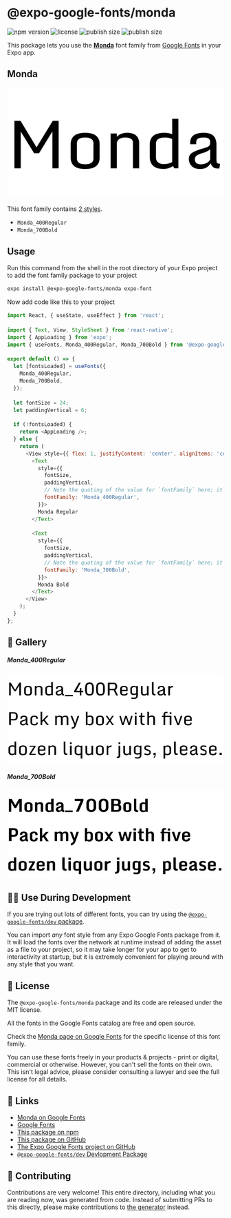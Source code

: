 # @expo-google-fonts/monda

![npm version](https://flat.badgen.net/npm/v/@expo-google-fonts/monda)
![license](https://flat.badgen.net/github/license/expo/google-fonts)
![publish size](https://flat.badgen.net/packagephobia/install/@expo-google-fonts/monda)
![publish size](https://flat.badgen.net/packagephobia/publish/@expo-google-fonts/monda)

This package lets you use the [**Monda**](https://fonts.google.com/specimen/Monda) font family from [Google Fonts](https://fonts.google.com/) in your Expo app.

## Monda

![Monda](./font-family.png)

This font family contains [2 styles](#-gallery).

- `Monda_400Regular`
- `Monda_700Bold`

## Usage

Run this command from the shell in the root directory of your Expo project to add the font family package to your project
```sh
expo install @expo-google-fonts/monda expo-font
```

Now add code like this to your project
```js
import React, { useState, useEffect } from 'react';

import { Text, View, StyleSheet } from 'react-native';
import { AppLoading } from 'expo';
import { useFonts, Monda_400Regular, Monda_700Bold } from '@expo-google-fonts/monda';

export default () => {
  let [fontsLoaded] = useFonts({
    Monda_400Regular,
    Monda_700Bold,
  });

  let fontSize = 24;
  let paddingVertical = 6;

  if (!fontsLoaded) {
    return <AppLoading />;
  } else {
    return (
      <View style={{ flex: 1, justifyContent: 'center', alignItems: 'center' }}>
        <Text
          style={{
            fontSize,
            paddingVertical,
            // Note the quoting of the value for `fontFamily` here; it expects a string!
            fontFamily: 'Monda_400Regular',
          }}>
          Monda Regular
        </Text>

        <Text
          style={{
            fontSize,
            paddingVertical,
            // Note the quoting of the value for `fontFamily` here; it expects a string!
            fontFamily: 'Monda_700Bold',
          }}>
          Monda Bold
        </Text>
      </View>
    );
  }
};

```

## 🔡 Gallery

##### Monda_400Regular
![Monda_400Regular](./Monda_400Regular.ttf.png)

##### Monda_700Bold
![Monda_700Bold](./Monda_700Bold.ttf.png)


## 👩‍💻 Use During Development

If you are trying out lots of different fonts, you can try using the [`@expo-google-fonts/dev` package](https://github.com/expo/google-fonts/tree/master/font-packages/dev#readme).

You can import *any* font style from any Expo Google Fonts package from it. It will load the fonts
over the network at runtime instead of adding the asset as a file to your project, so it may take longer
for your app to get to interactivity at startup, but it is extremely convenient
for playing around with any style that you want.

## 📖 License

The `@expo-google-fonts/monda` package and its code are released under the MIT license.

All the fonts in the Google Fonts catalog are free and open source.

Check the [Monda page on Google Fonts](https://fonts.google.com/specimen/Monda) for the specific license of this font family.

You can use these fonts freely in your products & projects - print or digital, commercial or otherwise. However, you can't sell the fonts on their own. This isn't legal advice, please consider consulting a lawyer and see the full license for all details.

## 🔗 Links

- [Monda on Google Fonts](https://fonts.google.com/specimen/Monda)
- [Google Fonts](https://fonts.google.com/)
- [This package on npm](https://www.npmjs.com/package/@expo-google-fonts/monda)
- [This package on GitHub](https://github.com/expo/google-fonts/tree/master/font-packages/monda)
- [The Expo Google Fonts project on GitHub](https://github.com/expo/google-fonts)
- [`@expo-google-fonts/dev` Devlopment Package](https://github.com/expo/google-fonts/tree/master/font-packages/dev)

## 🤝 Contributing

Contributions are very welcome! This entire directory, including what you are reading now, was generated from code. Instead of submitting PRs to this directly, please make contributions to [the generator](https://github.com/expo/google-fonts/tree/master/packages/generator) instead.
